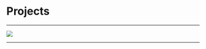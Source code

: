 # Projects
<hr>
<img src = "https://alextass.com/wp-content/uploads/2015/11/A-geometric-logo-design-symbol-explorations-animated-by-alex-tass.gif">
<hr>
